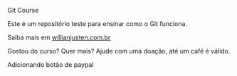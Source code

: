 Git Course

Este é um repositório teste para ensinar como o Git funciona.

Saiba mais em [willianjusten.com.br](http://williamjusten.com.br)

Gostou do curso? Quer mais? Ajude com uma doação, até um café é válido.

Adicionando botão de paypal